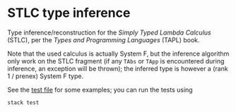 # STLC type inference

Type inference/reconstruction for the _Simply Typed Lambda Calculus_ (STLC), per
the _Types and Programming Languages_ (TAPL) book.

Note that the used calculus is actually System F, but the inference algorithm
only work on the STLC fragment (if any `TAbs` or `TApp` is encountered during
inference, an exception will be thrown); the inferred type is however a (rank 1
/ prenex) System F type.

See the [test file](test/Type.hs) for some examples; you can run the tests using
```
stack test
```